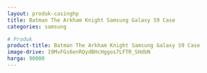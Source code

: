 ```yaml
---
layout: produk-casinghp
title: Batman The Arkham Knight Samsung Galaxy S9 Case
categories: samsung

# Produk
product-title: Batman The Arkham Knight Samsung Galaxy S9 Case
image-drive: 19MvFGs6enRQydBHcHggos7LFTR_SHdbN
harga: 90000
---
```

